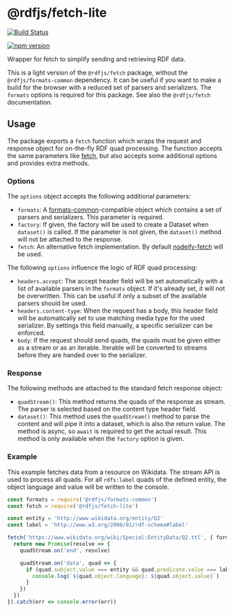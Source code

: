 # @rdfjs/fetch-lite

[![Build Status](https://travis-ci.org/rdfjs/fetch-lite.svg?branch=master)](https://travis-ci.org/rdfjs/fetch-lite)

[![npm version](https://img.shields.io/npm/v/@rdfjs/fetch-lite.svg)](https://www.npmjs.com/package/@rdfjs/fetch-lite)

Wrapper for fetch to simplify sending and retrieving RDF data.

This is a light version of the `@rdfjs/fetch` package, without the `@rdfjs/formats-common` dependency.
It can be useful if you want to make a build for the browser with a reduced set of parsers and serializers.
The `formats` options is required for this package.
See also the `@rdfjs/fetch` documentation.

## Usage

The package exports a `fetch` function which wraps the request and response object for on-the-fly RDF quad processing.
The function accepts the same parameters like [fetch](https://fetch.spec.whatwg.org/), but also accepts some additional options and provides extra methods.

### Options

The `options` object accepts the following additional parameters:

- `formats`: A [formats-common](https://github.com/rdfjs/formats-common)-compatible object which contains a set of parsers and serializers.
  This parameter is required.
- `factory`: If given, the factory will be used to create a Dataset when `dataset()` is called.
  If the parameter is not given, the `dataset()` method will not be attached to the response.
- `fetch`: An alternative fetch implementation.
  By default [nodeify-fetch](https://github.com/bergos/nodeify-fetch) will be used.

The following `options` influence the logic of RDF quad processing: 

- `headers.accept`: The accept header field will be set automatically with a list of available parsers in the `formats` object.
  If it's already set, it will not be overwritten.
  This can be useful if only a subset of the available parsers should be used. 
- `headers.content-type`: When the request has a body, this header field will be automatically set to use matching media type for the used serializer.
  By settings this field manually, a specific serializer can be enforced.
- `body`: If the request should send quads, the quads must be given either as a stream or as an iterable.
  Iterable will be converted to streams before they are handed over to the serializer.

### Response

The following methods are attached to the standard fetch response object:

- `quadStream()`: This method returns the quads of the response as stream.
  The parser is selected based on the content type header field.
- `dataset()`: This method uses the `quadStream()` method to parse the content and will pipe it into a dataset, which is also the return value.
  The method is async, so `await` is required to get the actual result.
  This method is only available when the `factory` option is given.

### Example

This example fetches data from a resource on Wikidata.
The stream API is used to process all quads.
For all `rdfs:label` quads of the defined entity, the object language and value will be written to the console.

```javascript
const formats = require('@rdfjs/formats-common')
const fetch = require('@rdfjs/fetch-lite')

const entity = 'http://www.wikidata.org/entity/Q2'
const label = 'http://www.w3.org/2000/01/rdf-schema#label'

fetch('https://www.wikidata.org/wiki/Special:EntityData/Q2.ttl', { formats }).then(res => res.quadStream()).then(quadStream => {
  return new Promise(resolve => {
    quadStream.on('end', resolve)

    quadStream.on('data', quad => {
      if (quad.subject.value === entity && quad.predicate.value === label) {
        console.log(`${quad.object.language}: ${quad.object.value}`)
      }
    })
  })
}).catch(err => console.error(err))
```

